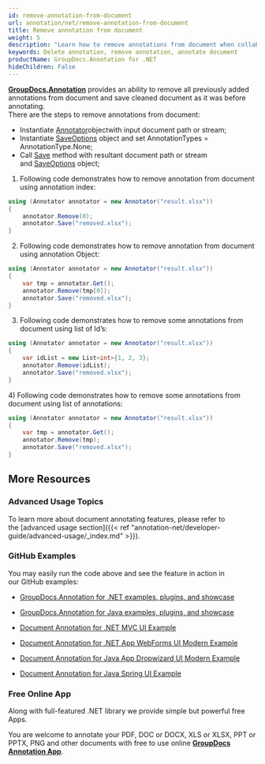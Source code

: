 ```yaml
---
id: remove-annotation-from-document
url: annotation/net/remove-annotation-from-document
title: Remove annotation from document
weight: 5
description: "Learn how to remove annotations from document when collaborate, edit and annotate documents using GroupDocs.Annotation for .NET."
keywords: Delete annotation, remove annotation, annotate document
productName: GroupDocs.Annotation for .NET
hideChildren: False
---
```

[**GroupDocs.Annotation**](https://products.groupdocs.com/annotation/net) provides an ability to remove all previously added annotations from document and save cleaned document as it was before annotating.  
There are the steps to remove annotations from document:

*   Instantiate [Annotator](https://apireference.groupdocs.com/net/annotation/groupdocs.annotation/annotator)objectwith input document path or stream;
*   Instantiate [SaveOptions](https://apireference.groupdocs.com/net/annotation/groupdocs.annotation.options/saveoptions) object and set AnnotationTypes = AnnotationType.None;
*   Call [Save](https://apireference.groupdocs.com/net/annotation/groupdocs.annotation/annotator/methods/save/index) method with resultant document path or stream and [SaveOptions](https://apireference.groupdocs.com/net/annotation/groupdocs.annotation.options/saveoptions) object;

1) Following code demonstrates how to remove annotation from document using annotation index:

```csharp
using (Annotator annotator = new Annotator("result.xlsx"))
{
	annotator.Remove(0);
	annotator.Save("removed.xlsx");
}
```

2) Following code demonstrates how to remove annotation from document using annotation Object:

```csharp
using (Annotator annotator = new Annotator("result.xlsx"))
{
	var tmp = annotator.Get();
	annotator.Remove(tmp[0]);
	annotator.Save("removed.xlsx");
}
```

3) Following code demonstrates how to remove some annotations from document using list of Id’s:

```csharp
using (Annotator annotator = new Annotator("result.xlsx"))
{
	var idList = new List<int>{1, 2, 3};
	annotator.Remove(idList);
	annotator.Save("removed.xlsx");
}
```

4) Following code demonstrates how to remove some annotations from document using list of annotations:

```csharp
using (Annotator annotator = new Annotator("result.xlsx"))
{
	var tmp = annotator.Get();
	annotator.Remove(tmp);
	annotator.Save("removed.xlsx");
}
```

## More Resources

### Advanced Usage Topics

To learn more about document annotating features, please refer to the [advanced usage section]({{< ref "annotation-net/developer-guide/advanced-usage/_index.md" >}}).

### GitHub Examples

You may easily run the code above and see the feature in action in our GitHub examples:

*   [GroupDocs.Annotation for .NET examples, plugins, and showcase](https://github.com/groupdocs-annotation/GroupDocs.Annotation-for-.NET)
    
*   [GroupDocs.Annotation for Java examples, plugins, and showcase](https://github.com/groupdocs-annotation/GroupDocs.Annotation-for-Java)
    
*   [Document Annotation for .NET MVC UI Example](https://github.com/groupdocs-annotation/GroupDocs.Annotation-for-.NET-MVC) 
    
*   [Document Annotation for .NET App WebForms UI Modern Example](https://github.com/groupdocs-annotation/GroupDocs.Annotation-for-.NET-WebForms)
    
*   [Document Annotation for Java App Dropwizard UI Modern Example](https://github.com/groupdocs-annotation/GroupDocs.Annotation-for-Java-Dropwizard)
    
*   [Document Annotation for Java Spring UI Example](https://github.com/groupdocs-annotation/GroupDocs.Annotation-for-Java-Spring)
    

### Free Online App

Along with full-featured .NET library we provide simple but powerful free Apps.

You are welcome to annotate your PDF, DOC or DOCX, XLS or XLSX, PPT or PPTX, PNG and other documents with free to use online **[GroupDocs Annotation App](https://products.groupdocs.app/annotation)**.
